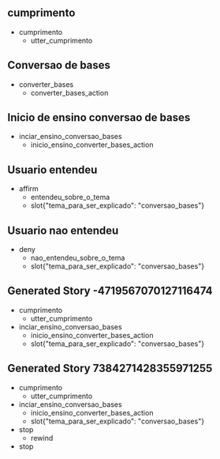 ## cumprimento
* cumprimento
    - utter_cumprimento

## Conversao de bases
* converter_bases
   - converter_bases_action

## Inicio de ensino conversao de bases
* inciar_ensino_conversao_bases
    - inicio_ensino_converter_bases_action

## Usuario entendeu
* affirm
    - entendeu_sobre_o_tema
    - slot{"tema_para_ser_explicado": "conversao_bases"}

## Usuario nao entendeu
* deny
  - nao_entendeu_sobre_o_tema
  - slot{"tema_para_ser_explicado": "conversao_bases"}

## Generated Story -4719567070127116474
* cumprimento
    - utter_cumprimento
* inciar_ensino_conversao_bases
    - inicio_ensino_converter_bases_action
    - slot{"tema_para_ser_explicado": "conversao_bases"}

## Generated Story 7384271428355971255
* cumprimento
    - utter_cumprimento
* inciar_ensino_conversao_bases
    - inicio_ensino_converter_bases_action
    - slot{"tema_para_ser_explicado": "conversao_bases"}
* stop
    - rewind
* stop
